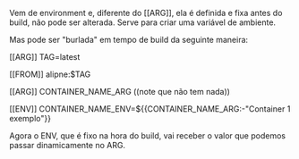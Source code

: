 Vem de environment e, diferente do [[ARG]], ela é definida e fixa antes do build, não pode ser alterada.
Serve para criar uma variável de ambiente.

Mas pode ser "burlada" em tempo de build da seguinte maneira:

[[ARG]] TAG=latest

[[FROM]] alipne:$TAG

[[ARG]] CONTAINER_NAME_ARG  ((note que não tem nada))

[[ENV]] CONTAINER_NAME_ENV=${{CONTAINER_NAME_ARG:-"Container 1 exemplo"}}

Agora o ENV, que é fixo na hora do build, vai receber o valor que podemos passar dinamicamente no ARG.
